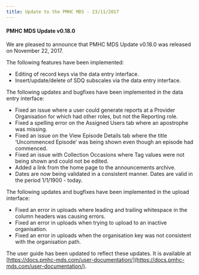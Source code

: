 ```yaml
---
title: Update to the PMHC MDS - 23/11/2017
---
```


#### PMHC MDS Update v0.18.0 ####

We are pleased to announce that PMHC MDS Update v0.18.0 was released on
November 22, 2017.

The following features have been implemented:

* Editing of record keys via the data entry interface.
* Insert/update/delete of SDQ subscales via the data entry interface.

The following updates and bugfixes have been implemented in the data entry
interface:

* Fixed an issue where a user could generate reports at a Provider Organisation
  for which had other roles, but not  the Reporting role.
* Fixed a spelling error on the Assigned Users tab where an apostrophe was missing.
* Fixed an issue on the View Episode Details tab where the title ‘Uncommenced
  Episode’ was being shown even though an episode had commenced.
* Fixed an issue with Collection Occasions where Tag values were not being
  shown and could not be edited.
* Added a link from the home page to the announcements archive.
* Dates are now being validated in a consistent manner. Dates are valid in
  the period 1/1/1900 - today.

The following updates and bugfixes have been implemented in the upload interface:

* Fixed an error in uploads where leading and trailing whitespace in the column
  headers was causing errors.
* Fixed an error in uploads when trying to upload to an inactive organisation.
* Fixed an error in uploads when the organisation key was not consistent with
  the organisation path.

The user guide has been updated to reflect these updates. It is available at [https://docs.pmhc-mds.com/user-documentation/](https://docs.pmhc-mds.com/user-documentation/).
